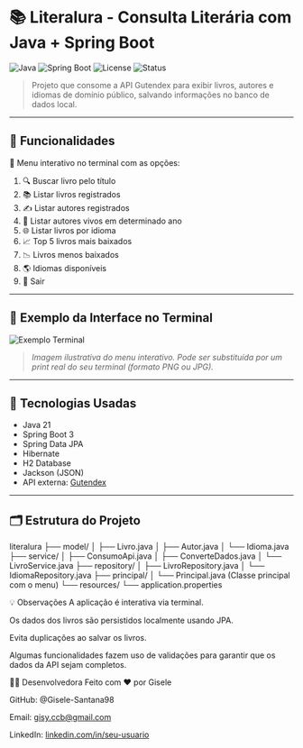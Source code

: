 # 📚 Literalura - Consulta Literária com Java + Spring Boot

![Java](https://img.shields.io/badge/Java-21-blue?logo=java)
![Spring Boot](https://img.shields.io/badge/Spring_Boot-3.0-green?logo=springboot)
![License](https://img.shields.io/badge/license-MIT-blue.svg)
![Status](https://img.shields.io/badge/status-em%20desenvolvimento-yellow)

> Projeto que consome a API Gutendex para exibir livros, autores e idiomas de domínio público, salvando informações no banco de dados local.

---

## 🎯 Funcionalidades

📝 Menu interativo no terminal com as opções:

1. 🔍 Buscar livro pelo título  
2. 📚 Listar livros registrados  
3. ✍ Listar autores registrados  
4. 📆 Listar autores vivos em determinado ano  
5. 🌐 Listar livros por idioma  
6. 📈 Top 5 livros mais baixados  
7. 📉 Livros menos baixados  
8. 🌎 Idiomas disponíveis  
0. 🚪 Sair  

---

## 📸 Exemplo da Interface no Terminal

![Exemplo Terminal](https://raw.githubusercontent.com/seu-usuario/literalura/main/assets/terminal-exemplo.png)

> *Imagem ilustrativa do menu interativo. Pode ser substituída por um print real do seu terminal (formato PNG ou JPG).*

---

## 🧪 Tecnologias Usadas

- Java 21 
- Spring Boot 3  
- Spring Data JPA  
- Hibernate  
- H2 Database  
- Jackson (JSON)   
- API externa: [Gutendex](https://gutendex.com)

---

## 🗂️ Estrutura do Projeto


literalura
├── model/
│ ├── Livro.java
│ ├── Autor.java
│ └── Idioma.java
├── service/
│ ├── ConsumoApi.java
│ ├── ConverteDados.java
│ └── LivroService.java
├── repository/
│ ├── LivroRepository.java
│ └── IdiomaRepository.java
├── principal/
│ └── Principal.java (Classe principal com o menu)
└── resources/
└── application.properties

💡 Observações
A aplicação é interativa via terminal.

Os dados dos livros são persistidos localmente usando JPA.

Evita duplicações ao salvar os livros.

Algumas funcionalidades fazem uso de validações para garantir que os dados da API sejam completos.

👩‍💻 Desenvolvedora
Feito com ❤️ por Gisele

GitHub: @Gisele-Santana98

Email: gisy.ccb@gmail.com

LinkedIn: [linkedin.com/in/seu-usuario](https://www.linkedin.com/in/gisele-sousa98/)

